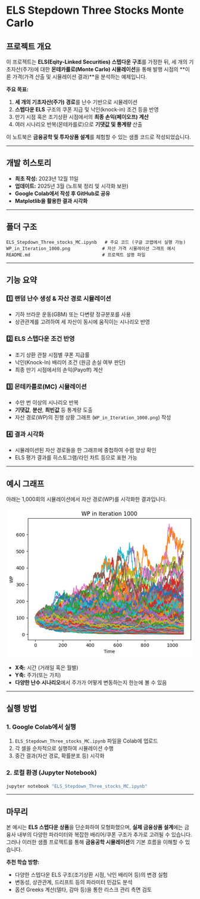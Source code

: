 # ELS Stepdown Three Stocks Monte Carlo

## 프로젝트 개요
이 프로젝트는 **ELS(Eqity-Linked Securities) 스텝다운 구조**를 가정한 뒤, 세 개의 기초자산(주가)에 대한 **몬테카를로(Monte Carlo) 시뮬레이션**을 통해 발행 시점의 **이론 가격(가격 산출 및 시뮬레이션 결과)**을 분석하는 예제입니다.

**주요 목표:**
1. **세 개의 기초자산(주가) 경로**를 난수 기반으로 시뮬레이션
2. **스텝다운 ELS** 구조의 쿠폰 지급 및 낙인(knock-in) 조건 등을 반영
3. 만기 시점 혹은 조기상환 시점에서의 **최종 손익(페이오프) 계산**
4. 여러 시나리오 반복(몬테카를로)으로 **기댓값 및 통계량** 산출

이 노트북은 **금융공학 및 투자상품 설계**를 체험할 수 있는 샘플 코드로 작성되었습니다.

---

## 개발 히스토리
- **최초 작성:** 2023년 12월 11일  
- **업데이트:** 2025년 3월 (노트북 정리 및 시각화 보완)  
- **Google Colab에서 작성 후 GitHub로 공유**  
- **Matplotlib을 활용한 결과 시각화**

---

## 폴더 구조
```
ELS_Stepdown_Three_stocks_MC.ipynb   # 주요 코드 (구글 코랩에서 실행 가능)
WP_in_Iteration_1000.png            # 자산 가격 시뮬레이션 그래프 예시
README.md                           # 프로젝트 설명 파일
```

---

## 기능 요약
### 1️⃣ 랜덤 난수 생성 & 자산 경로 시뮬레이션
- 기하 브라운 운동(GBM) 또는 다변량 정규분포를 사용
- 상관관계를 고려하여 세 자산이 동시에 움직이는 시나리오 반영

### 2️⃣ ELS 스텝다운 조건 반영
- 조기 상환 관찰 시점별 쿠폰 지급률
- 낙인(Knock-In) 배리어 조건 (원금 손실 여부 판단)
- 최종 만기 시점에서의 손익(Payoff) 계산

### 3️⃣ 몬테카를로(MC) 시뮬레이션
- 수만 번 이상의 시나리오 반복
- **기댓값**, **분산**, **최빈값** 등 통계량 도출
- 자산 경로(WP)의 진행 상황 그래프 (`WP_in_Iteration_1000.png`) 작성

### 4️⃣ 결과 시각화
- 시뮬레이션된 자산 경로들을 한 그래프에 중첩하여 수렴 양상 확인
- ELS 평가 결과를 히스토그램/라인 차트 등으로 표현 가능

---

## 예시 그래프
아래는 1,000회의 시뮬레이션에서 자산 경로(WP)를 시각화한 결과입니다.

![WP in Iteration 1000](WP_in_Iteration_1000.png)

- **X축:** 시간 (거래일 혹은 월별)  
- **Y축:** 주가(또는 가치)  
- **다양한 난수 시나리오**에서 주가가 어떻게 변동하는지 한눈에 볼 수 있음

---

## 실행 방법

### 1. Google Colab에서 실행
1. `ELS_Stepdown_Three_stocks_MC.ipynb` 파일을 Colab에 업로드
2. 각 셀을 순차적으로 실행하여 시뮬레이션 수행
3. 중간 결과(자산 경로, 확률분포 등) 시각화

### 2. 로컬 환경 (Jupyter Notebook)
```bash
jupyter notebook "ELS_Stepdown_Three_stocks_MC.ipynb"
```

---

## 마무리
본 예시는 **ELS 스텝다운 상품**을 단순화하여 모형화했으며, **실제 금융상품 설계**에는 금융사 내부의 다양한 파라미터와 복잡한 배리어/쿠폰 구조가 추가로 고려될 수 있습니다. 그러나 이러한 샘플 프로젝트를 통해 **금융공학 시뮬레이션**의 기본 흐름을 이해할 수 있습니다.

**추천 학습 방향:**
- 다양한 스텝다운 ELS 구조(조기상환 시점, 낙인 배리어 등)의 변경 실험
- 변동성, 상관관계, 드리프트 등의 파라미터 민감도 분석
- 옵션 Greeks 계산(델타, 감마 등)을 통한 리스크 관리 측면 검토
